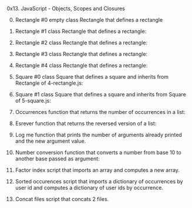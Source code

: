 0x13. JavaScript - Objects, Scopes and Closures

0. Rectangle #0
empty class Rectangle that defines a rectangle

1. Rectangle #1
class Rectangle that defines a rectangle:

2. Rectangle #2
class Rectangle that defines a rectangle:

3. Rectangle #3
class Rectangle that defines a rectangle:


4. Rectangle #4
class Rectangle that defines a rectangle:

5. Square #0
class Square that defines a square and inherits from Rectangle of 4-rectangle.js:

6. Square #1
class Square that defines a square and inherits from Square of 5-square.js:

7. Occurrences
function that returns the number of occurrences in a list:

8. Esrever
function that returns the reversed version of a list:

9. Log me
function that prints the number of arguments already printed and the new argument value.

10. Number conversion
function that converts a number from base 10 to another base passed as argument:

11. Factor index
script that imports an array and computes a new array.

12. Sorted occurences
script that imports a dictionary of occurrences by user id and computes a dictionary of user ids by occurrence.

13. Concat files
script that concats 2 files.
